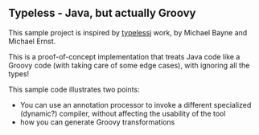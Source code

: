 Typeless  -  Java, but actually Groovy
------------------------------------

This sample project is inspired by
[typelessj](http://code.google.com/p/typelessj/) work, by
Michael Bayne and Michael Ernst.

This is a proof-of-concept implementation that treats Java code like
a Groovy code (with taking care of some edge cases), with ignoring all the
types!

This sample code illustrates two points:
  - You can use an annotation processor to invoke a different specialized
	(dynamic?) compiler, without affecting the usability of the tool
  - how you can generate Groovy transformations
